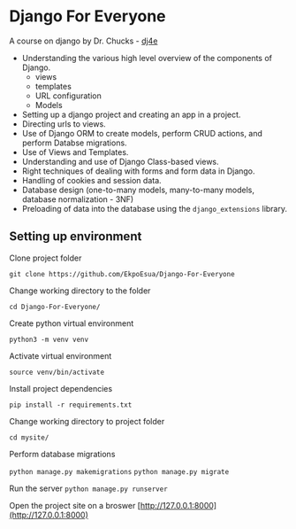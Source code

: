 # Django For Everyone
A course on django by Dr. Chucks - [dj4e](https://dj4e.com)

* Understanding the various high level overview of the components of Django.
    * views
    * templates
    * URL configuration
    * Models
* Setting up a django project and creating an app in a project.
* Directing urls to views.
* Use of Django ORM to create models, perform CRUD actions, and perform Databse migrations.
* Use of Views and Templates.
* Understanding and use of Django Class-based views.
* Right techniques of dealing with forms and form data in Django.
* Handling of cookies and session data.
* Database design (one-to-many models, many-to-many models, database normalization - 3NF)
* Preloading of data into the database using the `django_extensions` library.



## Setting up environment

Clone project folder

`git clone https://github.com/EkpoEsua/Django-For-Everyone`

Change working directory to the folder

`cd Django-For-Everyone/`

Create python virtual environment

`python3 -m venv venv`

Activate virtual environment

`source venv/bin/activate`

Install project dependencies

`pip install -r requirements.txt`

Change working directory to project folder

`cd mysite/`

Perform database migrations

`python manage.py makemigrations`
`python manage.py migrate`

Run the server
`python manage.py runserver`

Open the project site on a broswer [http://127.0.0.1:8000](http://127.0.0.1:8000)